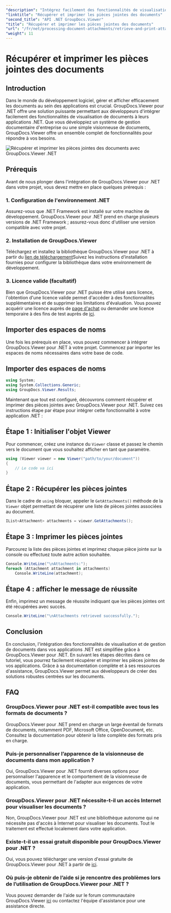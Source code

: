 ```yaml
---
"description": "Intégrez facilement des fonctionnalités de visualisation de documents à vos applications .NET grâce à GroupDocs.Viewer pour .NET. Récupérez et imprimez facilement les pièces jointes."
"linktitle": "Récupérer et imprimer les pièces jointes des documents"
"second_title": "API .NET GroupDocs.Viewer"
"title": "Récupérer et imprimer les pièces jointes des documents"
"url": "/fr/net/processing-document-attachments/retrieve-and-print-attachments/"
"weight": 11
---
```


# Récupérer et imprimer les pièces jointes des documents

## Introduction
Dans le monde du développement logiciel, gérer et afficher efficacement les documents au sein des applications est crucial. GroupDocs.Viewer pour .NET offre une solution puissante permettant aux développeurs d'intégrer facilement des fonctionnalités de visualisation de documents à leurs applications .NET. Que vous développiez un système de gestion documentaire d'entreprise ou une simple visionneuse de documents, GroupDocs.Viewer offre un ensemble complet de fonctionnalités pour répondre à vos besoins.

![Récupérer et imprimer les pièces jointes des documents avec GroupDocs.Viewer .NET](/viewer/processing-document-attachments/retrieve-and-print-document-attachments.png)

## Prérequis
Avant de nous plonger dans l'intégration de GroupDocs.Viewer pour .NET dans votre projet, vous devez mettre en place quelques prérequis :
### 1. Configuration de l'environnement .NET
Assurez-vous que .NET Framework est installé sur votre machine de développement. GroupDocs.Viewer pour .NET prend en charge plusieurs versions de .NET Framework ; assurez-vous donc d'utiliser une version compatible avec votre projet.
### 2. Installation de GroupDocs.Viewer
Téléchargez et installez la bibliothèque GroupDocs.Viewer pour .NET à partir du [lien de téléchargement](https://releases.groupdocs.com/viewer/net/)Suivez les instructions d’installation fournies pour configurer la bibliothèque dans votre environnement de développement.
### 3. Licence valide (facultatif)
Bien que GroupDocs.Viewer pour .NET puisse être utilisé sans licence, l'obtention d'une licence valide permet d'accéder à des fonctionnalités supplémentaires et de supprimer les limitations d'évaluation. Vous pouvez acquérir une licence auprès de [page d'achat](https://purchase.groupdocs.com/buy) ou demander une licence temporaire à des fins de test auprès de [ici](https://purchase.groupdocs.com/temporary-license/).

## Importer des espaces de noms
Une fois les prérequis en place, vous pouvez commencer à intégrer GroupDocs.Viewer pour .NET à votre projet. Commencez par importer les espaces de noms nécessaires dans votre base de code.
## Importer des espaces de noms
```csharp
using System;
using System.Collections.Generic;
using GroupDocs.Viewer.Results;
```

Maintenant que tout est configuré, découvrons comment récupérer et imprimer des pièces jointes avec GroupDocs.Viewer pour .NET. Suivez ces instructions étape par étape pour intégrer cette fonctionnalité à votre application .NET :
## Étape 1 : Initialiser l'objet Viewer
Pour commencer, créez une instance du `Viewer` classe et passez le chemin vers le document que vous souhaitez afficher en tant que paramètre.
```csharp
using (Viewer viewer = new Viewer("path/to/your/document"))
{
    // Le code va ici
}
```
## Étape 2 : Récupérer les pièces jointes
Dans le cadre de `using` bloquer, appeler le `GetAttachments()` méthode de la `Viewer` objet permettant de récupérer une liste de pièces jointes associées au document.
```csharp
IList<Attachment> attachments = viewer.GetAttachments();
```
## Étape 3 : Imprimer les pièces jointes
Parcourez la liste des pièces jointes et imprimez chaque pièce jointe sur la console ou effectuez toute autre action souhaitée.
```csharp
Console.WriteLine("\nAttachments:");
foreach (Attachment attachment in attachments)
    Console.WriteLine(attachment);
```
## Étape 4 : afficher le message de réussite
Enfin, imprimez un message de réussite indiquant que les pièces jointes ont été récupérées avec succès.
```csharp
Console.WriteLine("\nAttachments retrieved successfully.");
```

## Conclusion
En conclusion, l'intégration des fonctionnalités de visualisation et de gestion de documents dans vos applications .NET est simplifiée grâce à GroupDocs.Viewer pour .NET. En suivant les étapes décrites dans ce tutoriel, vous pourrez facilement récupérer et imprimer les pièces jointes de vos applications. Grâce à sa documentation complète et à ses ressources d'assistance, GroupDocs.Viewer permet aux développeurs de créer des solutions robustes centrées sur les documents.
## FAQ
### GroupDocs.Viewer pour .NET est-il compatible avec tous les formats de documents ?
GroupDocs.Viewer pour .NET prend en charge un large éventail de formats de documents, notamment PDF, Microsoft Office, OpenDocument, etc. Consultez la documentation pour obtenir la liste complète des formats pris en charge.
### Puis-je personnaliser l’apparence de la visionneuse de documents dans mon application ?
Oui, GroupDocs.Viewer pour .NET fournit diverses options pour personnaliser l'apparence et le comportement de la visionneuse de documents, vous permettant de l'adapter aux exigences de votre application.
### GroupDocs.Viewer pour .NET nécessite-t-il un accès Internet pour visualiser les documents ?
Non, GroupDocs.Viewer pour .NET est une bibliothèque autonome qui ne nécessite pas d'accès à Internet pour visualiser les documents. Tout le traitement est effectué localement dans votre application.
### Existe-t-il un essai gratuit disponible pour GroupDocs.Viewer pour .NET ?
Oui, vous pouvez télécharger une version d'essai gratuite de GroupDocs.Viewer pour .NET à partir de [ici](https://releases.groupdocs.com/).
### Où puis-je obtenir de l’aide si je rencontre des problèmes lors de l’utilisation de GroupDocs.Viewer pour .NET ?
Vous pouvez demander de l'aide sur le forum communautaire GroupDocs.Viewer [ici](https://forum.groupdocs.com/c/viewer/9) ou contactez l'équipe d'assistance pour une assistance directe.